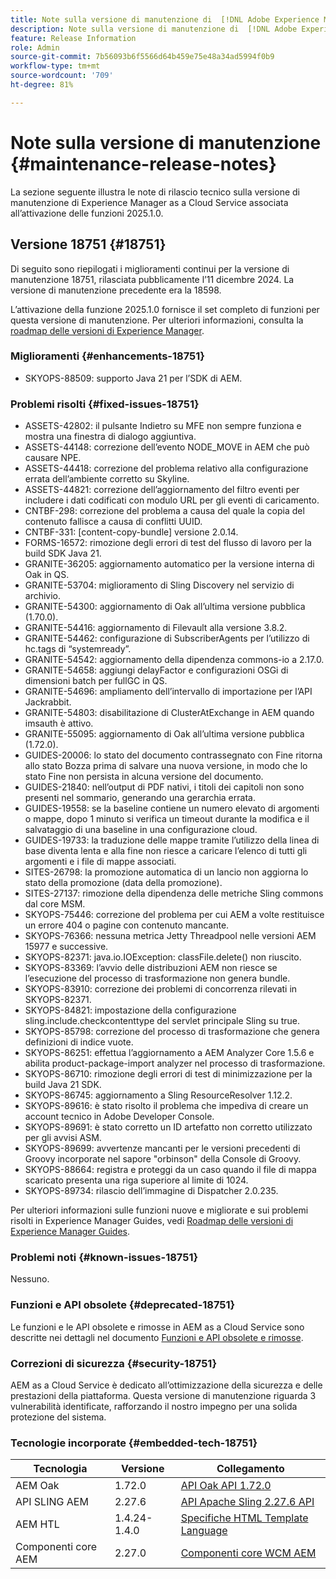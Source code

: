 ```yaml
---
title: Note sulla versione di manutenzione di  [!DNL Adobe Experience Manager] as a Cloud Service associato all’attivazione delle funzioni 2025.1.0.
description: Note sulla versione di manutenzione di  [!DNL Adobe Experience Manager] as a Cloud Service associato all’attivazione delle funzioni 2025.1.0.
feature: Release Information
role: Admin
source-git-commit: 7b56093b6f5566d64b459e75e48a34ad5994f0b9
workflow-type: tm+mt
source-wordcount: '709'
ht-degree: 81%

---
```


# Note sulla versione di manutenzione {#maintenance-release-notes}

La sezione seguente illustra le note di rilascio tecnico sulla versione di manutenzione di Experience Manager as a Cloud Service associata all’attivazione delle funzioni 2025.1.0.

## Versione 18751 {#18751}

Di seguito sono riepilogati i miglioramenti continui per la versione di manutenzione 18751, rilasciata pubblicamente l’11 dicembre 2024. La versione di manutenzione precedente era la 18598.

L’attivazione della funzione 2025.1.0 fornisce il set completo di funzioni per questa versione di manutenzione. Per ulteriori informazioni, consulta la [roadmap delle versioni di Experience Manager](https://experienceleague.adobe.com/it/docs/experience-manager-release-information/aem-release-updates/update-releases-roadmap).

### Miglioramenti {#enhancements-18751}

* SKYOPS-88509: supporto Java 21 per l’SDK di AEM.

### Problemi risolti {#fixed-issues-18751}

* ASSETS-42802: il pulsante Indietro su MFE non sempre funziona e mostra una finestra di dialogo aggiuntiva.
* ASSETS-44148: correzione dell’evento NODE_MOVE in AEM che può causare NPE.
* ASSETS-44418: correzione del problema relativo alla configurazione errata dell’ambiente corretto su Skyline.
* ASSETS-44821: correzione dell’aggiornamento del filtro eventi per includere i dati codificati con modulo URL per gli eventi di caricamento.
* CNTBF-298: correzione del problema a causa del quale la copia del contenuto fallisce a causa di conflitti UUID.
* CNTBF-331: [content-copy-bundle] versione 2.0.14.
* FORMS-16572: rimozione degli errori di test del flusso di lavoro per la build SDK Java 21.
* GRANITE-36205: aggiornamento automatico per la versione interna di Oak in QS.
* GRANITE-53704: miglioramento di Sling Discovery nel servizio di archivio.
* GRANITE-54300: aggiornamento di Oak all’ultima versione pubblica (1.70.0).
* GRANITE-54416: aggiornamento di Filevault alla versione 3.8.2.
* GRANITE-54462: configurazione di SubscriberAgents per l’utilizzo di hc.tags di “systemready”.
* GRANITE-54542: aggiornamento della dipendenza commons-io a 2.17.0.
* GRANITE-54658: aggiungi delayFactor e configurazioni OSGi di dimensioni batch per fullGC in QS.
* GRANITE-54696: ampliamento dell’intervallo di importazione per l’API Jackrabbit.
* GRANITE-54803: disabilitazione di ClusterAtExchange in AEM quando imsauth è attivo.
* GRANITE-55095: aggiornamento di Oak all’ultima versione pubblica (1.72.0).
* GUIDES-20006: lo stato del documento contrassegnato con Fine ritorna allo stato Bozza prima di salvare una nuova versione, in modo che lo stato Fine non persista in alcuna versione del documento.
* GUIDES-21840: nell’output di PDF nativi, i titoli dei capitoli non sono presenti nel sommario, generando una gerarchia errata.
* GUIDES-19558: se la baseline contiene un numero elevato di argomenti o mappe, dopo 1 minuto si verifica un timeout durante la modifica e il salvataggio di una baseline in una configurazione cloud.
* GUIDES-19733: la traduzione delle mappe tramite l’utilizzo della linea di base diventa lenta e alla fine non riesce a caricare l’elenco di tutti gli argomenti e i file di mappe associati.
* SITES-26798: la promozione automatica di un lancio non aggiorna lo stato della promozione (data della promozione).
* SITES-27137: rimozione della dipendenza delle metriche Sling commons dal core MSM.
* SKYOPS-75446: correzione del problema per cui AEM a volte restituisce un errore 404 o pagine con contenuto mancante.
* SKYOPS-76366: nessuna metrica Jetty Threadpool nelle versioni AEM 15977 e successive.
* SKYOPS-82371: java.io.IOException: classFile.delete() non riuscito.
* SKYOPS-83369: l’avvio delle distribuzioni AEM non riesce se l’esecuzione del processo di trasformazione non genera bundle.
* SKYOPS-83910: correzione dei problemi di concorrenza rilevati in SKYOPS-82371.
* SKYOPS-84821: impostazione della configurazione sling.include.checkcontenttype del servlet principale Sling su true.
* SKYOPS-85798: correzione del processo di trasformazione che genera definizioni di indice vuote.
* SKYOPS-86251: effettua l’aggiornamento a AEM Analyzer Core 1.5.6 e abilita product-package-import analyzer nel processo di trasformazione.
* SKYOPS-86710: rimozione degli errori di test di minimizzazione per la build Java 21 SDK.
* SKYOPS-86745: aggiornamento a Sling ResourceResolver 1.12.2.
* SKYOPS-89616: è stato risolto il problema che impediva di creare un account tecnico in Adobe Developer Console.
* SKYOPS-89691: è stato corretto un ID artefatto non corretto utilizzato per gli avvisi ASM.
* SKYOPS-89699: avvertenze mancanti per le versioni precedenti di Groovy incorporate nel sapore &quot;orbinson&quot; della Console di Groovy.
* SKYOPS-88664: registra e proteggi da un caso quando il file di mappa scaricato presenta una riga superiore al limite di 1024.
* SKYOPS-89734: rilascio dell’immagine di Dispatcher 2.0.235.

Per ulteriori informazioni sulle funzioni nuove e migliorate e sui problemi risolti in Experience Manager Guides, vedi [Roadmap delle versioni di Experience Manager Guides](https://experienceleague.adobe.com/it/docs/experience-manager-guides/using/release-info/aem-guides-releases-roadmap).

### Problemi noti {#known-issues-18751}

Nessuno.

### Funzioni e API obsolete {#deprecated-18751}

Le funzioni e le API obsolete e rimosse in AEM as a Cloud Service sono descritte nei dettagli nel documento [Funzioni e API obsolete e rimosse](/help/release-notes/deprecated-removed-features.md).

### Correzioni di sicurezza {#security-18751}

AEM as a Cloud Service è dedicato all’ottimizzazione della sicurezza e delle prestazioni della piattaforma. Questa versione di manutenzione riguarda 3 vulnerabilità identificate, rafforzando il nostro impegno per una solida protezione del sistema.

### Tecnologie incorporate {#embedded-tech-18751}

| Tecnologia | Versione | Collegamento |
|---|---|---|
| AEM Oak | 1.72.0 | [API Oak API 1.72.0](https://www.javadoc.io/doc/org.apache.jackrabbit/oak-api/1.72.0/index.html) |
| API SLING AEM | 2.27.6 | [API Apache Sling 2.27.6 API](https://www.javadoc.io/doc/org.apache.sling/org.apache.sling.api/latest/index.html) |
| AEM HTL | 1.4.24-1.4.0 | [Specifiche HTML Template Language](https://github.com/adobe/htl-spec) |
| Componenti core AEM | 2.27.0 | [Componenti core WCM AEM](https://github.com/adobe/aem-core-wcm-components) |
